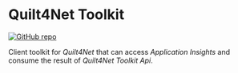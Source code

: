 ﻿# Quilt4Net Toolkit
[![GitHub repo](https://img.shields.io/github/repo-size/Quilt4/Quilt4Net.Toolkit?style=flat&logo=github&logoColor=red&label=Repo)](https://github.com/Quilt4/Quilt4Net.Toolkit)

Client toolkit for *Quilt4Net* that can access *Application Insights* and consume the result of *Quilt4Net Toolkit Api*.

